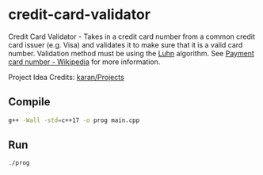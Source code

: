 # credit-card-validator

Credit Card Validator - Takes in a credit card number from a common credit card
issuer (e.g. Visa) and validates it to make sure that it is a valid card number.
Validation method must be using the
[Luhn](https://en.wikipedia.org/wiki/Luhn_algorithm) algorithm. See
[Payment card number - Wikipedia](https://en.wikipedia.org/wiki/Payment_card_number#Issuer_identification_number_.28IIN.29)
for more information.

Project Idea Credits: [karan/Projects](https://github.com/karan/Projects)

## Compile

```bash
g++ -Wall -std=c++17 -o prog main.cpp
```

## Run

```bash
./prog
```
